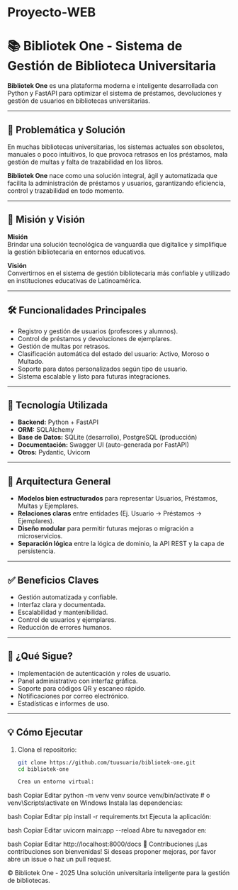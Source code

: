 # Proyecto-WEB

# 📚 Bibliotek One - Sistema de Gestión de Biblioteca Universitaria

**Bibliotek One** es una plataforma moderna e inteligente desarrollada con Python y FastAPI para optimizar el sistema de préstamos, devoluciones y gestión de usuarios en bibliotecas universitarias.

---

## 🚀 Problemática y Solución

En muchas bibliotecas universitarias, los sistemas actuales son obsoletos, manuales o poco intuitivos, lo que provoca retrasos en los préstamos, mala gestión de multas y falta de trazabilidad en los libros.

**Bibliotek One** nace como una solución integral, ágil y automatizada que facilita la administración de préstamos y usuarios, garantizando eficiencia, control y trazabilidad en todo momento.

---

## 🎯 Misión y Visión

**Misión**  
Brindar una solución tecnológica de vanguardia que digitalice y simplifique la gestión bibliotecaria en entornos educativos.

**Visión**  
Convertirnos en el sistema de gestión bibliotecaria más confiable y utilizado en instituciones educativas de Latinoamérica.

---

## 🛠️ Funcionalidades Principales

- Registro y gestión de usuarios (profesores y alumnos).
- Control de préstamos y devoluciones de ejemplares.
- Gestión de multas por retrasos.
- Clasificación automática del estado del usuario: Activo, Moroso o Multado.
- Soporte para datos personalizados según tipo de usuario.
- Sistema escalable y listo para futuras integraciones.

---

## 🧪 Tecnología Utilizada

- **Backend:** Python + FastAPI
- **ORM:** SQLAlchemy
- **Base de Datos:** SQLite (desarrollo), PostgreSQL (producción)
- **Documentación:** Swagger UI (auto-generada por FastAPI)
- **Otros:** Pydantic, Uvicorn

---

## 🧱 Arquitectura General

- **Modelos bien estructurados** para representar Usuarios, Préstamos, Multas y Ejemplares.
- **Relaciones claras** entre entidades (Ej. Usuario → Préstamos → Ejemplares).
- **Diseño modular** para permitir futuras mejoras o migración a microservicios.
- **Separación lógica** entre la lógica de dominio, la API REST y la capa de persistencia.

---

## ✅ Beneficios Claves

- Gestión automatizada y confiable.
- Interfaz clara y documentada.
- Escalabilidad y mantenibilidad.
- Control de usuarios y ejemplares.
- Reducción de errores humanos.

---

## 🔮 ¿Qué Sigue?

- Implementación de autenticación y roles de usuario.
- Panel administrativo con interfaz gráfica.
- Soporte para códigos QR y escaneo rápido.
- Notificaciones por correo electrónico.
- Estadísticas e informes de uso.

---

## 💡 Cómo Ejecutar

1. Clona el repositorio:
   ```bash
   git clone https://github.com/tuusuario/bibliotek-one.git
   cd bibliotek-one

   Crea un entorno virtual:

bash
Copiar
Editar
python -m venv venv
source venv/bin/activate  # o venv\Scripts\activate en Windows
Instala las dependencias:

bash
Copiar
Editar
pip install -r requirements.txt
Ejecuta la aplicación:

bash
Copiar
Editar
uvicorn main:app --reload
Abre tu navegador en:

bash
Copiar
Editar
http://localhost:8000/docs
🧠 Contribuciones
¡Las contribuciones son bienvenidas! Si deseas proponer mejoras, por favor abre un issue o haz un pull request.

© Bibliotek One - 2025
Una solución universitaria inteligente para la gestión de bibliotecas.
